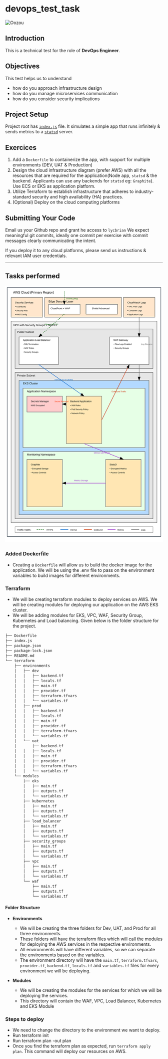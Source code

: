 # devops_test_task
![Oozou](https://cdn.oozou.com/assets/website/favicon-32x32-31e7864857aa3fc3b35d0c34bfea6b8e0cdeb22f8f6317701c0f7f0df564543f.png)


## Introduction

This is a technical test for the role of **DevOps Engineer**.

## Objectives

This test helps us to understand
- how do you approach infrastructure design
- how do you manage microservices communication
- how do you consider security implications

## Project Setup

Project root has [`index.js`](/index.js) file. It simulates a simple app that runs infinitely & sends metrics to a [`statsd`](https://github.com/statsd/statsd) server.

## Exercices

  1. Add a `Dockerfile` to containerize the app, with support for multiple environments (DEV, UAT & Production)
  2. Design the cloud infrastructure diagram (prefer AWS) with all the resources that are required for the application(Node app, `statsd` & the backend. Applicants can use any backends for `statsd` eg: `Graphite`). Use ECS or EKS as application platform.
  3. Utilize Terraform to establish infrastructure that adheres to industry-standard security and high availability (HA) practices.
  4. (Optional) Deploy on the cloud computing platforms

## Submitting Your Code

Email us your Github repo and grant he access to `lycbrian` We expect meaningful git commits, ideally one commit per exercise with commit messages clearly communicating the intent.

If you deploy it to any cloud platforms, please send us instructions & relevant IAM user credentials.

--------------------------------------------------------------------------------------------------------------------------------------------------------------------------------------------------------------------------------------------------------
## Tasks performed

![image](https://github.com/jainrishabhk16/devops_test_task/blob/main/secure-architecture-complete-flows.svg)


### Added Dockerfile
- Creating a `Dockerfile` will allow us to build the docker image for the application. We will be using the .env file to pass on the environment variables to build images for different environments.

### Terraform
- We will be creating terraform modules to deploy services on AWS. We will be creating modules for deploying our application on the AWS EKS cluster. 
- We will be adding modules for EKS, VPC, WAF, Security Group, Kubernetes and Load balancing. Given below is the folder structure for the project. 

```bash.
├── Dockerfile
├── index.js
├── package.json
├── package-lock.json
├── README.md
└── terraform
    ├── environments
    │   ├── dev
    │   │   ├── backend.tf
    │   │   ├── locals.tf
    │   │   ├── main.tf
    │   │   ├── provider.tf
    │   │   ├── terraform.tfvars
    │   │   └── variables.tf
    │   ├── prod
    │   │   ├── backend.tf
    │   │   ├── locals.tf
    │   │   ├── main.tf
    │   │   ├── provider.tf
    │   │   ├── terraform.tfvars
    │   │   └── variables.tf
    │   └── uat
    │       ├── backend.tf
    │   │   ├── locals.tf
    │   │   ├── main.tf
    │   │   ├── provider.tf
    │   │   ├── terraform.tfvars
    │   │   └── variables.tf
    └── modules
        ├── eks
        │   ├── main.tf
        │   ├── outputs.tf
        │   └── variables.tf
        ├── kubernetes
        │   ├── main.tf
        │   ├── outputs.tf
        │   └── variables.tf
        ├── load_balancer
        │   ├── main.tf
        │   ├── outputs.tf
        │   └── variables.tf
        ├── security_groups
        │   ├── main.tf
        │   ├── outputs.tf
        │   └── variables.tf
        ├── vpc
        │   ├── main.tf
        │   ├── outputs.tf
        │   └── variables.tf
        └── waf
            ├── main.tf
            ├── outputs.tf
            └── variables.tf
```

#### Folder Structure
- **Environments** 
  - We will be creating the three folders for Dev, UAT, and Prod for all three environments. 
  - These folders will have the terraform files which will call the modules for deploying the AWS services in the respective environments. 
  - All environments will have different variables, so we can separate the environments based on the variables.
  - The environment directory will have the `main.tf`, `terraform.tfvars`, `provider.tf`, `backend.tf`, `locals.tf` and `variables.tf` files for every environment we will be deploying. 

- **Modules**
  - We will be creating the modules for the services for which we will be deploying the services.
  - This directory will contain the WAF, VPC, Load Balancer, Kubernetes and EKS Module

### Steps to deploy 
- We need to change the directory to the environment we want to deploy.
- Run terraform init
- Run terraform plan -out plan
- Once you find the terraform plan as expected, run `terraform apply plan`. This command will deploy our resources on AWS.

